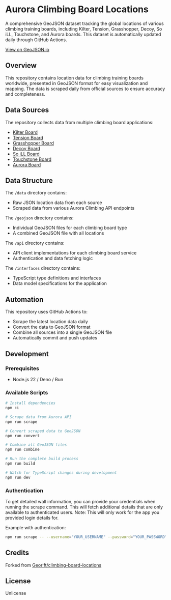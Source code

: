 # Aurora Climbing Board Locations

A comprehensive GeoJSON dataset tracking the global locations of various
climbing training boards, including Kilter, Tension, Grasshopper, Decoy, So iLL,
Touchstone, and Aurora boards. This dataset is automatically updated daily
through GitHub Actions.

[View on GeoJSON.io](https://geojson.io/#id=github:Stevie-Ray/hangtime-aurora-climbing-boards/blob/main/geojson/combined.geojson)

## Overview

This repository contains location data for climbing training boards worldwide,
presented in GeoJSON format for easy visualization and mapping. The data is
scraped daily from official sources to ensure accuracy and completeness.

## Data Sources

The repository collects data from multiple climbing board applications:

- [Kilter Board](https://geojson.io/#id=github:Stevie-Ray/hangtime-aurora-climbing-boards/blob/main/geojson/kilterboardapp.geojson)
- [Tension Board](https://geojson.io/#id=github:Stevie-Ray/hangtime-aurora-climbing-boards/blob/main/geojson/tensionboardapp2.geojson)
- [Grasshopper Board](https://geojson.io/#id=github:Stevie-Ray/hangtime-aurora-climbing-boards/blob/main/geojson/grasshopperboardapp.geojson)
- [Decoy Board](https://geojson.io/#id=github:Stevie-Ray/hangtime-aurora-climbing-boards/blob/main/geojson/decoyboardapp.geojson)
- [So iLL Board](https://geojson.io/#id=github:Stevie-Ray/hangtime-aurora-climbing-boards/blob/main/geojson/soillboardapp.geojson)
- [Touchstone Board](https://geojson.io/#id=github:Stevie-Ray/hangtime-aurora-climbing-boards/blob/main/geojson/touchstoneboardapp.geojson)
- [Aurora Board](https://geojson.io/#id=github:Stevie-Ray/hangtime-aurora-climbing-boards/blob/main/geojson/auroraboardapp.geojson)

## Data Structure

The `/data` directory contains:

- Raw JSON location data from each source
- Scraped data from various Aurora Climbing API endpoints

The `/geojson` directory contains:

- Individual GeoJSON files for each climbing board type
- A combined GeoJSON file with all locations

The `/api` directory contains:

- API client implementations for each climbing board service
- Authentication and data fetching logic

The `/interfaces` directory contains:

- TypeScript type definitions and interfaces
- Data model specifications for the application

## Automation

This repository uses GitHub Actions to:

- Scrape the latest location data daily
- Convert the data to GeoJSON format
- Combine all sources into a single GeoJSON file
- Automatically commit and push updates

## Development

### Prerequisites

- Node.js 22 / Deno / Bun

### Available Scripts

```bash
# Install dependencies
npm ci

# Scrape data from Aurora API
npm run scrape

# Convert scraped data to GeoJSON
npm run convert

# Combine all GeoJSON files
npm run combine

# Run the complete build process
npm run build

# Watch for TypeScript changes during development
npm run dev
```

### Authentication

To get detailed wall information, you can provide your credentials when running
the scrape command. This will fetch additional details that are only available
to authenticated users. Note: This will only work for the app you provided login
details for.

Example with authentication:

```bash
npm run scrape -- --username="YOUR_USERNAME" --password="YOUR_PASSWORD"
```

## Credits

Forked from
[Georift/climbing-board-locations](https://github.com/Georift/climbing-board-locations)

## License

Unlicense
